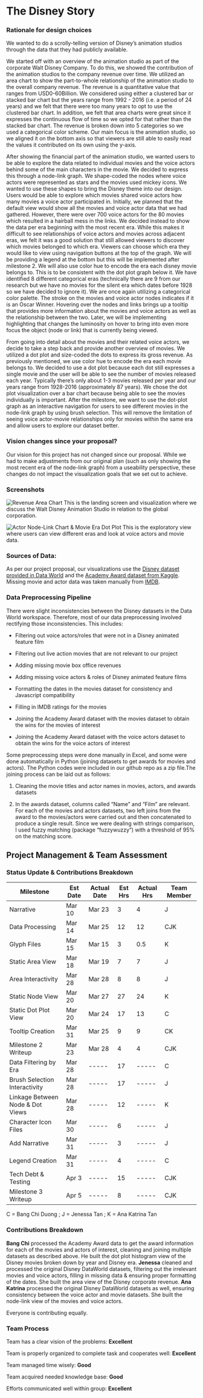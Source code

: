 # The Disney Story

### Rationale for design choices

We wanted to do a scrolly-telling version of Disney’s animation studios through the data that they had publicly available.

We started off with an overview of the animation studio as part of the corporate Walt Disney Company. To do this, we showed the contribution of the animation studios to the company revenue over time. We utilized an area chart to show the part-to-whole relationship of the animation studio to the overall company revenue. The revenue is a quantitative value that ranges from USD0-60Billion. We considered using either a clustered bar or stacked bar chart but the years range from 1992 - 2016 (i.e. a period of 24 years) and we felt that there were too many years to opt to use the clustered bar chart. In addition, we felt that area charts were great since it expresses the continuous flow of time so we opted for that rather than the stacked bar chart. The revenue is broken down into 5 categories so we used a categorical color scheme. Our main focus is the animation studio, so we aligned it on the bottom axis so that viewers are still able to easily read the values it contributed on its own using the y-axis.

After showing the financial part of the animation studio, we wanted users to be able to explore the data related to individual movies and the voice actors behind some of the main characters in the movie. We decided to express this through a node-link graph. We shape-coded the nodes where voice actors were represented as stars and the movies used mickey icons. We wanted to use these shapes to bring the Disney theme into our design. Users would be able to explore which movies shared voice actors how many movies a voice actor participated in. Initially, we planned that the default view would show all the movies and voice actor data that we had gathered. However, there were over 700 voice actors for the 80 movies which resulted in a hairball mess in the links. We decided instead to show the data per era beginning with the most recent era. While this makes it difficult to see relationships of voice actors and movies across adjacent eras, we felt it was a good solution that still allowed viewers to discover which movies belonged to which era. Viewers can choose which era they would like to view using navigation buttons at the top of the graph. We will be providing a legend at the bottom but this will be implemented after milestone 2. We will also use color hue to encode the era each disney movie belongs to. This is to be consistent with the dot plot graph below it. We have identified 8 different categorical eras (technically there are 9 from our research but we have no movies for the silent era which dates before 1928 so we have decided to ignore it). We are once again utilizing a categorical color palette. The stroke on the movies and voice actor nodes indicates if it is an Oscar Winner. Hovering over the nodes and links brings up a tooltip that provides more information about the movies and voice actors as well as the relationship between the two. Later, we will be implementing highlighting that changes the luminosity on hover to bring into even more focus the object (node or link) that is currently being viewed.

From going into detail about the movies and their related voice actors, we decide to take a step back and provide another overview of movies. We utilized a dot plot and size-coded the dots to express its gross revenue. As previously mentioned, we use color hue to encode the era each movie belongs to. We decided to use a dot plot because each dot still expresses a single movie and the user will be able to see the number of movies released each year. Typically there’s only about 1-3 movies released per year and our years range from 1928-2016 (approximately 87 years). We chose the dot plot visualization over a bar chart because being able to see the movies individually is important. After the milestone, we want to use the dot-plot graph as an interactive navigation for users to see different movies in the node-link graph by using brush selection. This will remove the limitation of seeing voice actor-movie relationships only for movies within the same era and allow users to explore our dataset better.

### Vision changes since your proposal? 
Our vision for this project has not changed since our proposal. While we had to make adjustments from our original plan (such as only showing the most recent era of the node-link graph) from a useability perspective, these changes do not impact the visualization goals that we set out to achieve. 


### Screenshots
![Revenue Area Chart](/images/screenshots/area.png)
This is the landing screen and visualization where we discuss the Walt Disney Animation Studio in relation to the global corporation.

![Actor Node-Link Chart & Movie Era Dot Plot](/images/screenshots/node-dot.png)
This is the exploratory view where users can view different eras and look at voice actors and movie data.

### Sources of Data:
As per our project proposal, our visualizations use the [Disney dataset provided in Data World](https://data.world/dot2/disney-character-data-set-project/workspace/project-summary?agentid=kgarrett&datasetid=disney-character-success-00-16) and the [Academy Award dataset from Kaggle](https://www.kaggle.com/theacademy/academy-awards). Missing movie and actor data was taken manually from [IMDB](https://www.imdb.com/).

### Data Preprocessing Pipeline
There were slight inconsistencies between the Disney datasets in the Data World workspace. Therefore, most of our data preprocessing involved rectifying those inconsistencies. This includes:

-   Filtering out voice actors/roles that were not in a Disney animated feature film
    
-   Filtering out live action movies that are not relevant to our project
    
-   Adding missing movie box office revenues
    
-   Adding missing voice actors & roles of Disney animated feature films
    
-   Formatting the dates in the movies dataset for consistency and Javascript compatibility
    
-   Filling in IMDB ratings for the movies
    
-   Joining the Academy Award dataset with the movies dataset to obtain the wins for the movies of interest
    
-   Joining the Academy Award dataset with the voice actors dataset to obtain the wins for the voice actors of interest
    

Some preprocessing steps were done manually in Excel, and some were done automatically in Python (joining datasets to get awards for movies and actors). The Python codes were included in our github repo as a zip file.The joining process can be laid out as follows:

1.  Cleaning the movie titles and actor names in movies, actors, and awards datasets
    
2.  In the awards dataset, columns called “Name” and “Film” are relevant. For each of the movies and actors datasets, two left joins from the award to the movies/actors were carried out and then concatenated to produce a single result. Since we were dealing with strings comparison, I used fuzzy matching (package “fuzzywuzzy”) with a threshold of 95% on the matching score.

## Project Management & Team Assessment
### Status Update & Contributions Breakdown
| Milestone | Est Date | Actual Date | Est Hrs | Actual Hrs | Team Member |
|--|--|--|--|--|--|
| Narrative | Mar 10 | Mar 23 | 3 | 4 | J |
|Data Processing|Mar 14|Mar 25|12|12|CJK|
|Glyph Files|Mar 15|Mar 15|3|0.5|K|
|Static Area View|Mar 18|Mar 19| 7 | 7|J|
|Area Interactivity|Mar 28|Mar 28|8|8|J|
|Static Node View|Mar 20|Mar 27|27|24|K|
|Static Dot Plot View|Mar 20|Mar 24|17|13|C|
|Tooltip Creation| Mar 31| Mar 25| 9|9|CK|
|Milestone 2 Writeup| Mar 23|Mar 28| 4|4|CJK|
|Data Filtering by Era|Mar 28|-----|17|-----|C|
|Brush Selection Interactivity|Mar 28| -----|17|-----|J|
|Linkage Between Node & Dot Views|Mar 28|-----|12|-----|K|
|Character Icon Files| Mar 30| -----| 6| -----|J|
|Add Narrative | Mar 31| -----| 3| ----- | J|
|Legend Creation|Mar 31| -----| 4| -----|C|
|Tech Debt & Testing | Apr 3 | ----- | 15 | ----- | CJK|
|Milestone 3 Writeup | Apr 5 | ----- | 8 | ----- | CJK |

C = Bang Chi Duong ; J = Jenessa Tan ; K = Ana Katrina Tan

###  Contributions Breakdown
**Bang Chi** processed the Academy Award data to get the award information for each of the movies and actors of interest, cleaning and joining multiple datasets as described above. He built the dot plot histogram view of the Disney movies broken down by year and Disney era. **Jenessa** cleaned and processed the original Disney DataWorld datasets, filtering out the irrelevant movies and voice actors, filling in missing data & ensuring proper formatting of the dates.  She built the area view of the Disney corporate revenue. **Ana Katrina** processed the original Disney DataWorld datasets as well, ensuring consistency between the voice actor and movie datasets. She built the node-link view of the movies and voice actors. 

Everyone is contributing equally.

### Team Process
Team has a clear vision of the problems: **Excellent**

Team is properly organized to complete task and cooperates well: **Excellent**

Team managed time wisely: **Good**

Team acquired needed knowledge base: **Good**

Efforts communicated well within group: **Excellent**
